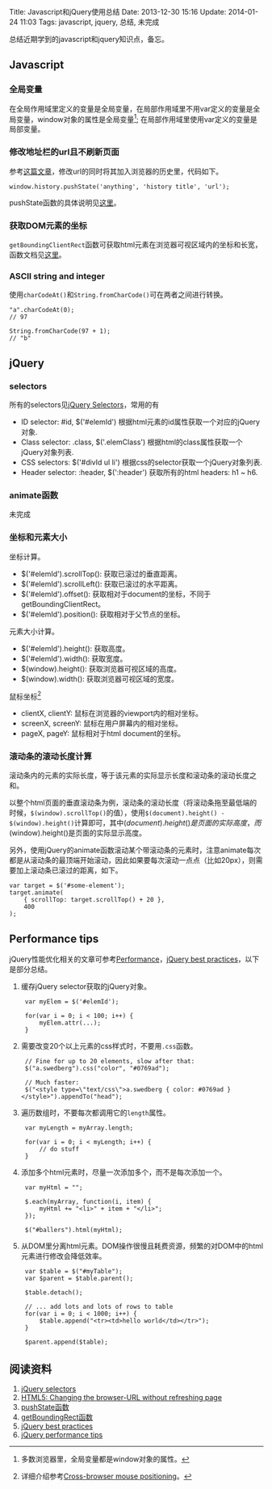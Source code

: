Title: Javascript和jQuery使用总结
Date: 2013-12-30 15:16
Update: 2014-01-24 11:03
Tags: javascript, jquery, 总结, 未完成

[1]: http://api.jquery.com/category/selectors/
[2]: http://learn.jquery.com/performance/
[3]: http://gregfranko.com/blog/jquery-best-practices/ "jquery best practices"
[4]: http://spoiledmilk.com/blog/html5-changing-the-browser-url-without-refreshing-page/
[5]: http://www.w3.org/TR/2011/WD-html5-author-20110705/history.html#dom-history-pushstate
[6]: https://developer.mozilla.org/en-US/docs/Web/API/Element.getBoundingClientRect
[7]: http://www.jacklmoore.com/notes/mouse-position/

总结近期学到的javascript和jquery知识点，备忘。

## Javascript
### 全局变量
在全局作用域里定义的变量是全局变量，在局部作用域里不用var定义的变量是全局变量，window对象的属性是全局变量[^1]; 在局部作用域里使用var定义的变量是局部变量。

### 修改地址栏的url且不刷新页面
参考[这篇文章][4]，修改url的同时将其加入浏览器的历史里，代码如下。

    window.history.pushState('anything', 'history title', 'url');

pushState函数的具体说明见[这里][5]。

### 获取DOM元素的坐标
`getBoundingClientRect`函数可获取html元素在浏览器可视区域内的坐标和长宽，函数文档见[这里][6]。

### ASCII string and integer
使用`charCodeAt()`和`String.fromCharCode()`可在两者之间进行转换。

    "a".charCodeAt(0);
    // 97

    String.fromCharCode(97 + 1);
    // "b"

## jQuery
### selectors
所有的selectors见[jQuery Selectors][1]，常用的有

*  ID selector: #id, $('#elemId') 根据html元素的id属性获取一个对应的jQuery对象.
*  Class selector: .class, $('.elemClass') 根据html的class属性获取一个jQuery对象列表.
*  CSS selectors: $('#divId ul li') 根据css的selector获取一个jQuery对象列表.
*  Header selector: :header, $(':header') 获取所有的html headers: h1 ~ h6. 

### animate函数
未完成

### 坐标和元素大小
坐标计算。

*  $('#elemId').scrollTop(): 获取已滚过的垂直距离。
*  $('#elemId').scrollLeft(): 获取已滚过的水平距离。
*  $('#elemId').offset(): 获取相对于document的坐标，不同于getBoundingClientRect。
*  $('#elemId').position(): 获取相对于父节点的坐标。

元素大小计算。

*  $('#elemId').height(): 获取高度。
*  $('#elemId').width(): 获取宽度。
*  $(window).height(): 获取浏览器可视区域的高度。
*  $(window).width(): 获取浏览器可视区域的宽度。

鼠标坐标[^2]

*  clientX, clientY: 鼠标在浏览器的viewport内的相对坐标。
*  screenX, screenY: 鼠标在用户屏幕内的相对坐标。
*  pageX, pageY: 鼠标相对于html document的坐标。

### 滚动条的滚动长度计算
滚动条内的元素的实际长度，等于该元素的实际显示长度和滚动条的滚动长度之和。

以整个html页面的垂直滚动条为例，滚动条的滚动长度（将滚动条拖至最低端的时候，`$(window).scrollTop()`的值），使用`$(document).height() - $(window).height()`计算即可，其中$(document).height()是页面的实际高度，而$(window).height()是页面的实际显示高度。

另外，使用jQuery的animate函数滚动某个带滚动条的元素时，注意animate每次都是从滚动条的最顶端开始滚动，因此如果要每次滚动一点点（比如20px），则需要加上滚动条已滚过的距离，如下。

    var target = $('#some-element');
    target.animate(
        { scrollTop: target.scrollTop() + 20 },
        400
    );

## Performance tips
jQuery性能优化相关的文章可参考[Performance][2]，[jQuery best practices][3]，以下是部分总结。

1. 缓存jQuery selector获取的jQuery对象。

        var myElem = $('#elemId');

        for(var i = 0; i < 100; i++) {
            myElem.attr(...);
        }

2. 需要改变20个以上元素的css样式时，不要用`.css`函数。

        // Fine for up to 20 elements, slow after that:
        $("a.swedberg").css("color", "#0769ad");
         
        // Much faster:
        $("<style type=\"text/css\">a.swedberg { color: #0769ad }</style>").appendTo("head");

3. 遍历数组时，不要每次都调用它的`length`属性。

        var myLength = myArray.length;

        for(var i = 0; i < myLength; i++) {
            // do stuff
        }

4. 添加多个html元素时，尽量一次添加多个，而不是每次添加一个。

        var myHtml = "";
         
        $.each(myArray, function(i, item) {
            myHtml += "<li>" + item + "</li>";
        });

        $("#ballers").html(myHtml);

5. 从DOM里分离html元素。DOM操作很慢且耗费资源，频繁的对DOM中的html元素进行修改会降低效率。

        var $table = $("#myTable");
        var $parent = $table.parent();

        $table.detach();

        // ... add lots and lots of rows to table
        for(var i = 0; i < 1000; i++) {
            $table.append("<tr><td>hello world</td></tr>");
        }

        $parent.append($table);

## 阅读资料
1. [jQuery selectors][1]
2. [HTML5: Changing the browser-URL without refreshing page][4]
3. [pushState函数][5]
4. [getBoundingRect函数][6]
5. [jQuery best practices][3]
6. [jQuery performance tips][2]

[^1]: 多数浏览器里，全局变量都是window对象的属性。
[^2]: 详细介绍参考[Cross-browser mouse positioning][7]。

